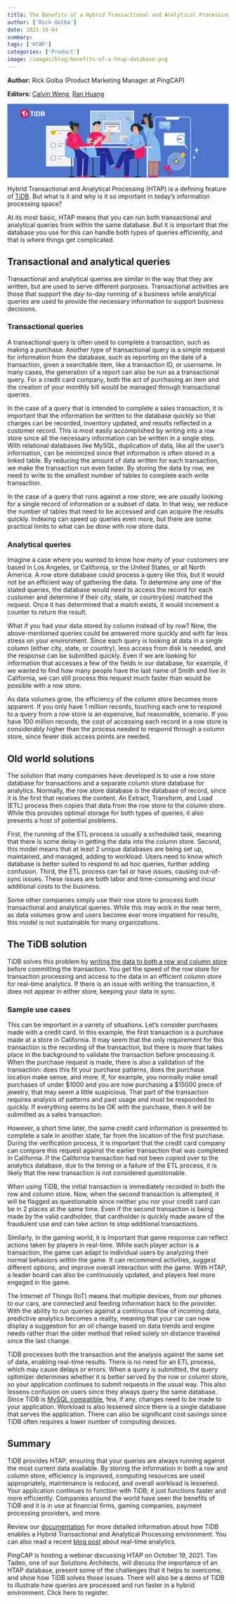 ```yaml
---
title: The Benefits of a Hybrid Transactional and Analytical Processing Database
author: ['Rick Golba']
date: 2021-10-04
summary:
tags: ['HTAP']
categories: ['Product']
image: /images/blog/benefits-of-a-htap-database.png
---
```


**Author:** Rick Golba (Product Marketing Manager at PingCAP)

**Editors:** [Calvin Weng](https://github.com/dcalvin), [Ran Huang](https://github.com/ran-huang)

![The Benefits of a Hybrid Transactional and Analytical Processing Database](media/benefits-of-a-htap-database.png)

Hybrid Transactional and Analytical Processing (HTAP) is a defining feature of [TiDB](https://pingcap.com/products/tidb/). But what is it and why is it so important in today’s information processing space?

At its most basic, HTAP means that you can run both transactional and analytical queries from within the same database. But it is important that the database you use for this can handle both types of queries efficiently, and that is where things get complicated.

## Transactional and analytical queries

Transactional and analytical queries are similar in the way that they are written, but are used to serve different purposes. Transactional activities are those that support the day-to-day running of a business while analytical queries are used to provide the necessary information to support business decisions.

### Transactional queries

A transactional query is often used to complete a transaction, such as making a purchase. Another type of transactional query is a simple request for information from the database, such as reporting on the date of a transaction, given a searchable item, like a transaction ID, or username. In many cases, the generation of a report can also be run as a transactional query. For a credit card company, both the act of purchasing an item and the creation of your monthly bill would be managed through transactional queries.

In the case of a query that is intended to complete a sales transaction, it is important that the information be written to the database quickly so that charges can be recorded, inventory updated, and results reflected in a customer record. This is most easily accomplished by writing into a row store since all the necessary information can be written in a single step. With relational databases like MySQL, duplication of data, like all the user’s information, can be minimized since that information is often stored in a linked table. By reducing the amount of data written for each transaction, we make the transaction run even faster. By storing the data by row, we need to write to the smallest number of tables to complete each write transaction.

In the case of a query that runs against a row store, we are usually looking for a single record of information or a subset of data. In that way, we reduce the number of tables that need to be accessed and can acquire the results quickly. Indexing can speed up queries even more, but there are some practical limits to what can be done with row store data.

### Analytical queries

Imagine a case where you wanted to know how many of your customers are based in Los Angeles, or California, or the United States, or all North America. A row store database could process a query like this, but it would not be an efficient way of gathering the data. To determine any one of the stated queries, the database would need to access the record for each customer and determine if their city, state, or country(ies) matched the request. Once it has determined that a match exists, it would increment a counter to return the result.

What if you had your data stored by column instead of by row? Now, the above-mentioned queries could be answered more quickly and with far less stress on your environment. Since each query is looking at data in a single column (either city, state, or country), less access from disk is needed, and the response can be submitted quickly. Even if we are looking for information that accesses a few of the fields in our database, for example, if we wanted to find how many people have the last name of Smith and live in California, we can still process this request much faster than would be possible with a row store.

As data volumes grow, the efficiency of the column store becomes more apparent. If you only have 1 million records, touching each one to respond to a query from a row store is an expensive, but reasonable, scenario. If you have 100 million records, the cost of accessing each record in a row store is considerably higher than the process needed to respond through a column store, since fewer disk access points are needed.

## Old world solutions

The solution that many companies have developed is to use a row store database for transactions and a separate column store database for analytics. Normally, the row store database is the database of record, since it is the first that receives the content. An Extract, Transform, and Load (ETL) process then copies that data from the row store to the column store. While this provides optimal storage for both types of queries, it also presents a host of potential problems.

First, the running of the ETL process is usually a scheduled task, meaning that there is some delay in getting the data into the column store. Second, this model means that at least 2 unique databases are being set up, maintained, and managed, adding to workload. Users need to know which database is better suited to respond to ad hoc queries, further adding confusion. Third, the ETL process can fail or have issues, causing out-of-sync issues. These issues are both labor and time-consuming and incur additional costs to the business.

Some other companies simply use their row store to process both transactional and analytical queries. While this may work in the near term, as data volumes grow and users become ever more impatient for results, this model is not sustainable for many organizations.

## The TiDB solution

TiDB solves this problem by [writing the data to both a row and column store](https://pingcap.com/blog/how-we-build-an-htap-database-that-simplifies-your-data-platform) before committing the transaction. You get the speed of the row store for transaction processing and access to the data in an efficient column store for real-time analytics. If there is an issue with writing the transaction, it does not appear in either store, keeping your data in sync.

### Sample use cases

This can be important in a variety of situations. Let’s consider purchases made with a credit card. In this example, the first transaction is a purchase made at a store in California. It may seem that the only requirement for this transaction is the recording of the transaction, but there is more that takes place in the background to validate the transaction before processing it. When the purchase request is made, there is also a validation of the transaction: does this fit your purchase patterns, does the purchase location make sense, and more. If, for example, you normally make small purchases of under $1000 and you are now purchasing a $15000 piece of jewelry, that may seem a little suspicious. That part of the transaction requires analysis of patterns and past usage and must be responded to quickly. If everything seems to be OK with the purchase, then it will be submitted as a sales transaction.

However, a short time later, the same credit card information is presented to complete a sale in another state, far from the location of the first purchase. During the verification process, it is important that the credit card company can compare this request against the earlier transaction that was completed in California. If the California transaction had not been copied over to the analytics database, due to the timing or a failure of the ETL process, it is likely that the new transaction is not considered questionable.

When using TiDB, the initial transaction is immediately recorded in both the row and column store. Now, when the second transaction is attempted, it will be flagged as questionable since neither you nor your credit card can be in 2 places at the same time. Even if the second transaction is being made by the valid cardholder, that cardholder is quickly made aware of the fraudulent use and can take action to stop additional transactions.

Similarly, in the gaming world, it is important that game response can reflect actions taken by players in real-time. While each player action is a transaction, the game can adapt to individual users by analyzing their normal behaviors within the game. It can recommend activities, suggest different options, and improve overall interaction with the game. With HTAP, a leader board can also be continuously updated, and players feel more engaged in the game.

The Internet of Things (IoT) means that multiple devices, from our phones to our cars, are connected and feeding information back to the provider. With the ability to run queries against a continuous flow of incoming data, predictive analytics becomes a reality, meaning that your car can now display a suggestion for an oil change based on data trends and engine needs rather than the older method that relied solely on distance traveled since the last change.

TiDB processes both the transaction and the analysis against the same set of data, enabling real-time results. There is no need for an ETL process, which may cause delays or errors. When a query is submitted, the query optimizer determines whether it is better served by the row or column store, so your application continues to submit requests in the usual way. This also lessens confusion on users since they always query the same database. Since TiDB is [MySQL compatible](https://docs.pingcap.com/tidb/stable/mysql-compatibility), few, if any, changes need to be made to your application. Workload is also lessened since there is a single database that serves the application. There can also be significant cost savings since TiDB often requires a lower number of computing devices.

## Summary

TiDB provides HTAP, ensuring that your queries are always running against the most current data available. By storing the information in both a row and column store, efficiency is improved, computing resources are used appropriately, maintenance is reduced, and overall workload is lessened. Your application continues to function with TiDB; it just functions faster and more efficiently. Companies around the world have seen the benefits of TiDB and it is in use at financial firms, gaming companies, payment processing providers, and more.

Review our [documentation](https://docs.pingcap.com/tidb/stable/quick-start-with-htap) for more detailed information about how TiDB enables a Hybrid Transactional and Analytical Processing environment. You can also read a recent [blog post](https://pingcap.com/blog/empower-your-business-with-big-data-real-time-analytics-in-tidb) about real-time analytics.

PingCAP is hosting a webinar discussing HTAP on October 19, 2021. Tim Tadeo, one of our Solutions Architects, will discuss the importance of an HTAP database, present some of the challenges that it helps to overcome, and show how TiDB solves those issues. There will also be a demo of TiDB to illustrate how queries are processed and run faster in a hybrid environment. Click here to register.
